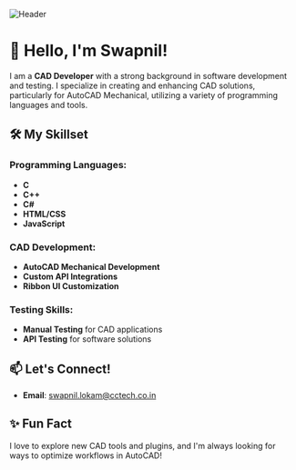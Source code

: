 ![Header](https://user-images.githubusercontent.com/your-profile-image.png) <!-- Replace with your image URL -->

# 👋 Hello, I'm Swapnil!

I am a **CAD Developer** with a strong background in software development and testing. I specialize in creating and enhancing CAD solutions, particularly for AutoCAD Mechanical, utilizing a variety of programming languages and tools.

## 🛠️ My Skillset

### Programming Languages:
- **C** 
- **C++** 
- **C#**
- **HTML/CSS** 
- **JavaScript**

### CAD Development:
- **AutoCAD Mechanical Development**
- **Custom API Integrations**
- **Ribbon UI Customization**

### Testing Skills:
- **Manual Testing** for CAD applications
- **API Testing** for software solutions

## 📫 Let's Connect!

- **Email**: swapnil.lokam@cctech.co.in

## ✨ Fun Fact

I love to explore new CAD tools and plugins, and I'm always looking for ways to optimize workflows in AutoCAD!



